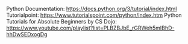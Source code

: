 Python Documentation: https://docs.python.org/3/tutorial/index.html
Tutorialpoint: https://www.tutorialspoint.com/python/index.htm
Python Tutorials for Absolute Beginners by CS Dojo: https://www.youtube.com/playlist?list=PLBZBJbE_rGRWeh5mIBhD-hhDwSEDxogDg
